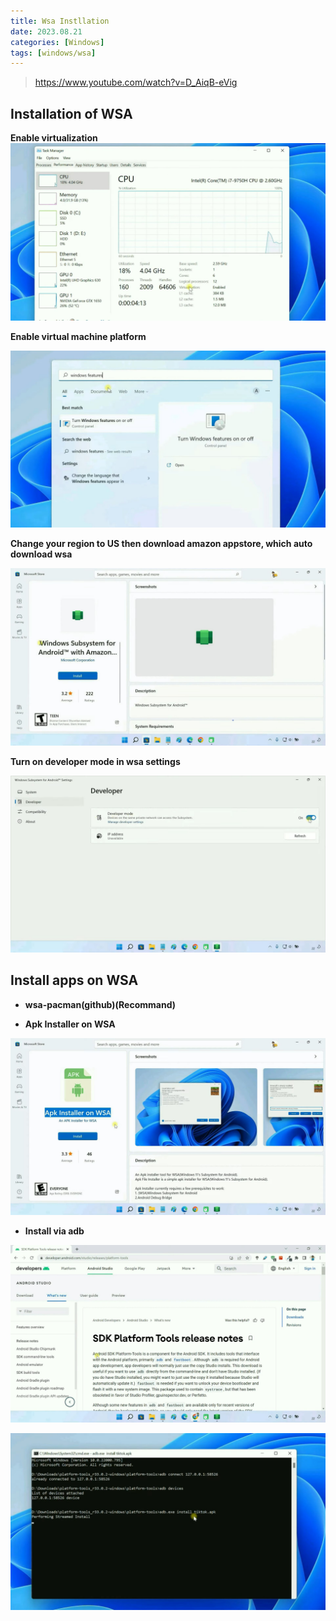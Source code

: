 ```yaml
---
title: Wsa Instllation
date: 2023.08.21
categories: [Windows]
tags: [windows/wsa]
---
```


> https://www.youtube.com/watch?v=D_AiqB-eVig

## Installation of WSA

**Enable virtualization**
![](/assets/images/e105ea55-b5de-4ea9-8bc9-38561f78a81a-marked.jpeg)

**Enable virtual machine platform**

![](/assets/images/1945bd31-36e8-435c-8ecb-d9e435c16eba-marked.jpeg)


**Change your region to US then download amazon appstore, which auto download wsa**

![](/assets/images/341443eb-e10e-4109-b028-02986260e64c-marked.jpeg)

**Turn on developer mode in wsa settings**

![](/assets/images/5f25b595-197a-4078-aee2-e9c6e61b417a-marked.jpeg)


## Install apps on WSA

- **wsa-pacman(github)(Recommand)**

- **Apk Installer on WSA**

![](/assets/images/88e78df5-0eda-4f7d-9b1d-53a4c2d8cdef-marked.jpeg)

- **Install via adb**

![](/assets/images/3b53a914-a1d0-495e-b500-71d76c3aec42-marked.jpeg)

![](/assets/images/3495ba32-b0b7-4169-ad80-389416030486-marked.jpeg)

